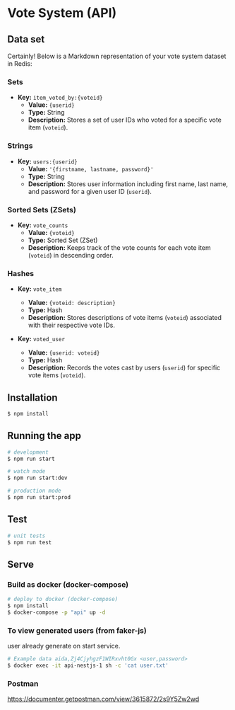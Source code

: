 # Vote System (API)
## Data set
Certainly! Below is a Markdown representation of your vote system dataset in Redis:

### Sets
- **Key:** `item_voted_by:{voteid}`
  - **Value:** `{userid}`
  - **Type:** String
  - **Description:** Stores a set of user IDs who voted for a specific vote item (`voteid`).

### Strings
- **Key:** `users:{userid}`
  - **Value:** `'{firstname, lastname, password}'`
  - **Type:** String
  - **Description:** Stores user information including first name, last name, and password for a given user ID (`userid`).

### Sorted Sets (ZSets)
- **Key:** `vote_counts`
  - **Value:** `{voteid}`
  - **Type:** Sorted Set (ZSet)
  - **Description:** Keeps track of the vote counts for each vote item (`voteid`) in descending order.

### Hashes
- **Key:** `vote_item`
  - **Value:** `{voteid: description}`
  - **Type:** Hash
  - **Description:** Stores descriptions of vote items (`voteid`) associated with their respective vote IDs.

- **Key:** `voted_user`
  - **Value:** `{userid: voteid}`
  - **Type:** Hash
  - **Description:** Records the votes cast by users (`userid`) for specific vote items (`voteid`).


## Installation

```bash
$ npm install
```

## Running the app

```bash
# development
$ npm run start

# watch mode
$ npm run start:dev

# production mode
$ npm run start:prod
```

## Test
```bash
# unit tests
$ npm run test
```

## Serve
### Build as docker (docker-compose)
```bash
# deploy to docker (docker-compose)
$ npm install
$ docker-compose -p "api" up -d
```
### To view generated users (from faker-js)
user already generate on start service.
```bash
# Example data aida,Zj4CjyhgzF1WIRxvht0Gx <user,password>
$ docker exec -it api-nestjs-1 sh -c 'cat user.txt'
```
### Postman
https://documenter.getpostman.com/view/3615872/2s9Y5Zw2wd